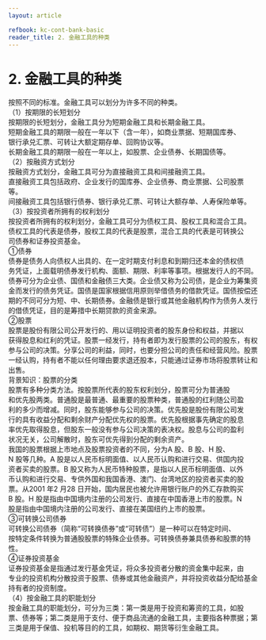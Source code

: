 ```yaml
---
layout: article

refbook: kc-cont-bank-basic
reader_title: 2. 金融工具的种类
---
```


# 2. 金融工具的种类

按照不同的标准。金融工具可以划分为许多不同的种类。<br />
    （1）按期限的长短划分<br />
    按期限的长短划分，金融工具分为短期金融工具和长期金融工具。<br />
    短期金融工具的期限一般在一年以下（含一年），如商业票据、短期国库券、<br />
    银行承兑汇票、可转让大额定期存单、回购协议等。<br />
    长期金融工具的期限一般在一年以上，如股票、企业债券、长期国债等。<br />
    （2）按融资方式划分<br />
    按融资方式划分，金融工具可分为直接融资工具和间接融资工具。<br />
    直接融资工具包括政府、企业发行的国库券、企业债券、商业票据、公司股票<br />
    等。<br />
    间接融资工具包括银行债券、银行承兑汇票、可转让大额存单、人寿保险单等。<br />
    （3）按投资者所拥有的权利划分<br />
    按投资者所拥有的权利划分，金融工具可分为债权工具、股权工具和混合工具。<br />
    债权工具的代表是债券，股权工具的代表是股票，混合工具的代表是可转换公<br />
    司债券和证券投资基金。<br />
    ①债券<br />
    债券是债务人向债权人出具的、在一定时期支付利息和到期归还本金的债权债<br />
    务凭证，上面载明债券发行机构、面额、期限、利率等事项。根据发行人的不同。<br />
    债券可分为企业债、国债和金融债三大类。企业债又称为公司债，是企业为筹集资<br />
    金而发行的债务凭证。国债是国家根据信用原则举借债务的借款凭证。国债按偿还<br />
    期的不同可分为短、中、长期债券。金融债是银行或其他金融机构作为债务人发行<br />
    的借债凭证，目的是筹措中长期贷款的资金来源。<br />
    ②股票<br />
    股票是股份有限公司公开发行的、用以证明投资者的股东身份和权益，并据以<br />
    获得股息和红利的凭证。股票一经发行，持有者即为发行股票的公司的股东，有权<br />
    参与公司的决策。分享公司的利益，同时，也要分担公司的责任和经营风险。股票<br />
    一经认购，持有者不能以任何理由要求退还股本，只能通过证券市场将股票转让和<br />
    出售。<br />
    背景知识：股票的分类<br />
    股票有多种分类方法。按股票所代表的股东权利划分，股票可分为普通股<br />
    和优先股两类。普通股是最普通、最重要的股票种类，普通股的红利随公司盈<br />
    利的多少而增减。同时，股东能够参与公司的决策。优先股是股份有限公司发<br />
    行的具有收益分配和剩余财产分配优先权的股票。优先股根据事先确定的股息<br />
    率优先取得股息，但股东一般没有参与公司决策的表决权。股息与公司的盈利<br />
    状况无关，公司解散时，股东可优先得到分配的剩余资产。<br />
    我国的股票根据上市地点及股票投资者的不同，分为A 股、B 股、H 股、<br />
    N 股等几种。A 股是以人民币标明面值、以人民币认购和进行交易、供国内投<br />
    资者买卖的股票。B 股又称为人民币特种股票，是指以人民币标明面值、以外<br />
    币认购和进行交易、专供外国和我国香港、澳门、台湾地区的投资者买卖的股<br />
    票。从2001 年2 月28 日开始，国内居民也被允许用银行账户的外汇存款购买<br />
    B 股。H 股是指由中国境内注册的公司发行、直接在中国香港上市的股票。N<br />
    股是指由中国境内注册的公司发行、直接在美国纽约上市的股票。<br />
    ③可转换公司债券<br />
    可转换公司债券（简称“可转换债券”或“可转债”）是一种可以在特定时间、<br />
    按特定条件转换为普通股股票的特殊企业债券。可转换债券兼具债券和股票的特<br />
    性。<br />
    ④证券投资基金<br />
    证券投资基金是指通过发行基金凭证，将众多投资者分散的资金集中起来，由<br />
    专业的投资机构分散投资于股票、债券或其他金融资产，并将投资收益分配给基金<br />
    持有者的投资制度。<br />
    （4）按金融工具的职能划分<br />
    按金融工具的职能划分，可分为三类：第一类是用于投资和筹资的工具，如股<br />
    票、债券等；第二类是用于支付、便于商品流通的金融工具，主要指各种票据；第<br />
  三类是用于保值、投机等目的的工具，如期权、期货等衍生金融工具。